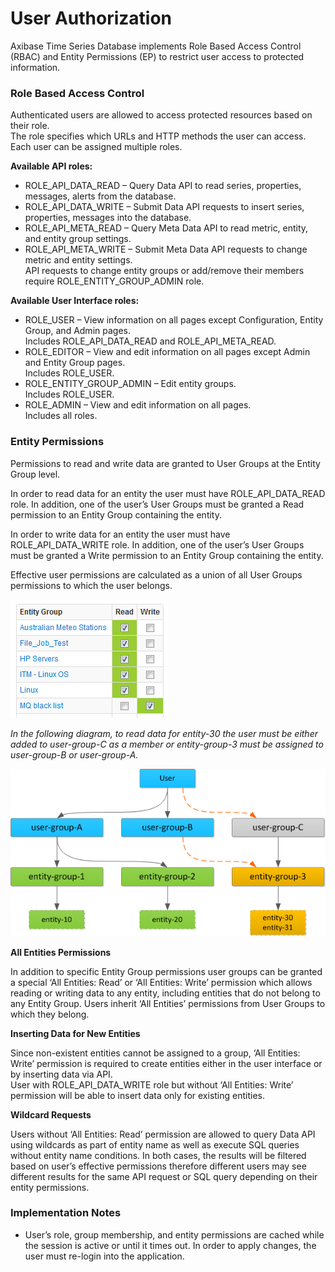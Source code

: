 User Authorization
==================

Axibase Time Series Database implements Role Based Access Control (RBAC)
and Entity Permissions (EP) to restrict user access to protected
information.

### Role Based Access Control

Authenticated users are allowed to access protected resources based on
their role.\
 The role specifies which URLs and HTTP methods the user can access.
Each user can be assigned multiple roles.

**Available API roles:**

-   ROLE\_API\_DATA\_READ – Query Data API to read series, properties,
    messages, alerts from the database.
-   ROLE\_API\_DATA\_WRITE – Submit Data API requests to insert series,
    properties, messages into the database.
-   ROLE\_API\_META\_READ – Query Meta Data API to read metric, entity,
    and entity group settings.
-   ROLE\_API\_META\_WRITE – Submit Meta Data API requests to change
    metric and entity settings.\
     API requests to change entity groups or add/remove their members
    require ROLE\_ENTITY\_GROUP\_ADMIN role.

**Available User Interface roles:**

-   ROLE\_USER – View information on all pages except
    Configuration, Entity Group, and Admin pages.\
     Includes ROLE\_API\_DATA\_READ and ROLE\_API\_META\_READ.
-   ROLE\_EDITOR – View and edit information on all pages except Admin
    and Entity Group pages.\
     Includes ROLE\_USER.
-   ROLE\_ENTITY\_GROUP\_ADMIN – Edit entity groups.\
     Includes ROLE\_USER.
-   ROLE\_ADMIN – View and edit information on all pages.\
     Includes all roles.

### Entity Permissions

Permissions to read and write data are granted to User Groups at the
Entity Group level.

In order to read data for an entity the user must have
ROLE\_API\_DATA\_READ role. In addition, one of the user’s User Groups
must be granted a Read permission to an Entity Group containing the
entity.

In order to write data for an entity the user must have
ROLE\_API\_DATA\_WRITE role. In addition, one of the user’s User Groups
must be granted a Write permission to an Entity Group containing the
entity.

Effective user permissions are calculated as a union of all User Groups
permissions to which the user belongs.

![entity\_group\_permission](images/entity_group_permission.png)

*In the following diagram, to read data for entity-30 the user must be
either added to user-group-C as a member or entity-group-3 must be
assigned to user-group-B or user-group-A.*

![atsd\_role\_hierarchy](images/atsd_role_hierarchy-2.png)

**All Entities Permissions**

In addition to specific Entity Group permissions user groups can be
granted a special ‘All Entities: Read’ or ‘All Entities: Write’
permission which allows reading or writing data to any entity, including
entities that do not belong to any Entity Group. Users inherit ‘All
Entities’ permissions from User Groups to which they belong.

**Inserting Data for New Entities**

Since non-existent entities cannot be assigned to a group, ‘All
Entities: Write’ permission is required to create entities either in the
user interface or by inserting data via API.\
 User with ROLE\_API\_DATA\_WRITE role but without ‘All Entities: Write’
permission will be able to insert data only for existing entities.

**Wildcard Requests**

Users without ‘All Entities: Read’ permission are allowed to query Data
API using wildcards as part of entity name as well as execute SQL
queries without entity name conditions. In both cases, the results will
be filtered based on user’s effective permissions therefore different
users may see different results for the same API request or SQL query
depending on their entity permissions.

### Implementation Notes

-   User’s role, group membership, and entity permissions are cached
    while the session is active or until it times out. In order to apply
    changes, the user must re-login into the application.
